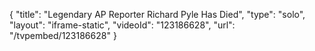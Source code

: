 {
    "title": "Legendary AP Reporter Richard Pyle Has Died",
    "type": "solo",
    "layout": "iframe-static",
    "videoId": "123186628",
    "url": "\/tvpembed\/123186628"
}
